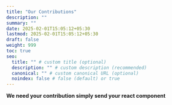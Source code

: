 ```yaml
---
title: "Our Contributions"
description: ""
summary: ""
date: 2025-02-01T15:05:12+05:30
lastmod: 2025-02-01T15:05:12+05:30
draft: false
weight: 999
toc: true
seo:
  title: "" # custom title (optional)
  description: "" # custom description (recommended)
  canonical: "" # custom canonical URL (optional)
  noindex: false # false (default) or true
---
```


**We need your contribution simply send your react component**